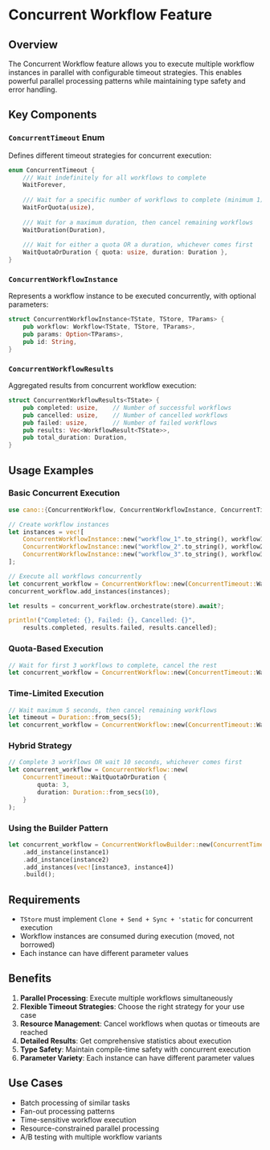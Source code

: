 # Concurrent Workflow Feature

## Overview

The Concurrent Workflow feature allows you to execute multiple workflow instances in parallel with configurable timeout strategies. This enables powerful parallel processing patterns while maintaining type safety and error handling.

## Key Components

### `ConcurrentTimeout` Enum

Defines different timeout strategies for concurrent execution:

```rust
enum ConcurrentTimeout {
    /// Wait indefinitely for all workflows to complete
    WaitForever,
    
    /// Wait for a specific number of workflows to complete (minimum 1)
    WaitForQuota(usize),
    
    /// Wait for a maximum duration, then cancel remaining workflows
    WaitDuration(Duration),
    
    /// Wait for either a quota OR a duration, whichever comes first
    WaitQuotaOrDuration { quota: usize, duration: Duration },
}
```

### `ConcurrentWorkflowInstance`

Represents a workflow instance to be executed concurrently, with optional parameters:

```rust
struct ConcurrentWorkflowInstance<TState, TStore, TParams> {
    pub workflow: Workflow<TState, TStore, TParams>,
    pub params: Option<TParams>,
    pub id: String,
}
```

### `ConcurrentWorkflowResults`

Aggregated results from concurrent workflow execution:

```rust
struct ConcurrentWorkflowResults<TState> {
    pub completed: usize,    // Number of successful workflows
    pub cancelled: usize,    // Number of cancelled workflows  
    pub failed: usize,       // Number of failed workflows
    pub results: Vec<WorkflowResult<TState>>,
    pub total_duration: Duration,
}
```

## Usage Examples

### Basic Concurrent Execution

```rust
use cano::{ConcurrentWorkflow, ConcurrentWorkflowInstance, ConcurrentTimeout};

// Create workflow instances
let instances = vec![
    ConcurrentWorkflowInstance::new("workflow_1".to_string(), workflow1),
    ConcurrentWorkflowInstance::new("workflow_2".to_string(), workflow2),
    ConcurrentWorkflowInstance::new("workflow_3".to_string(), workflow3),
];

// Execute all workflows concurrently
let concurrent_workflow = ConcurrentWorkflow::new(ConcurrentTimeout::WaitForever);
concurrent_workflow.add_instances(instances);

let results = concurrent_workflow.orchestrate(store).await?;

println!("Completed: {}, Failed: {}, Cancelled: {}", 
    results.completed, results.failed, results.cancelled);
```

### Quota-Based Execution

```rust
// Wait for first 3 workflows to complete, cancel the rest
let concurrent_workflow = ConcurrentWorkflow::new(ConcurrentTimeout::WaitForQuota(3));
```

### Time-Limited Execution

```rust
// Wait maximum 5 seconds, then cancel remaining workflows
let timeout = Duration::from_secs(5);
let concurrent_workflow = ConcurrentWorkflow::new(ConcurrentTimeout::WaitDuration(timeout));
```

### Hybrid Strategy

```rust
// Complete 3 workflows OR wait 10 seconds, whichever comes first
let concurrent_workflow = ConcurrentWorkflow::new(
    ConcurrentTimeout::WaitQuotaOrDuration {
        quota: 3,
        duration: Duration::from_secs(10),
    }
);
```

### Using the Builder Pattern

```rust
let concurrent_workflow = ConcurrentWorkflowBuilder::new(ConcurrentTimeout::WaitForever)
    .add_instance(instance1)
    .add_instance(instance2)
    .add_instances(vec![instance3, instance4])
    .build();
```

## Requirements

- `TStore` must implement `Clone + Send + Sync + 'static` for concurrent execution
- Workflow instances are consumed during execution (moved, not borrowed)
- Each instance can have different parameter values

## Benefits

1. **Parallel Processing**: Execute multiple workflows simultaneously
2. **Flexible Timeout Strategies**: Choose the right strategy for your use case
3. **Resource Management**: Cancel workflows when quotas or timeouts are reached
4. **Detailed Results**: Get comprehensive statistics about execution
5. **Type Safety**: Maintain compile-time safety with concurrent execution
6. **Parameter Variety**: Each instance can have different parameter values

## Use Cases

- Batch processing of similar tasks
- Fan-out processing patterns
- Time-sensitive workflow execution
- Resource-constrained parallel processing
- A/B testing with multiple workflow variants

